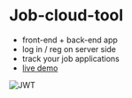# Job-cloud-tool

  * front-end + back-end app
  * log in / reg on server side
  * track your job applications
  *  [live demo](https://job-cloud-tool.herokuapp.com/)
 
![JWT](https://user-images.githubusercontent.com/98749788/172960680-6f284db8-36a0-4899-8a4d-2f87b837e5dc.png)
